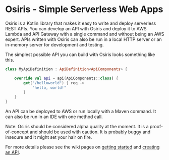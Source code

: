 # Osiris - Simple Serverless Web Apps

Osiris is a Kotlin library that makes it easy to write and deploy serverless REST APIs. You can develop an API with Osiris and deploy it to AWS Lambda and API Gateway with a single command and without being an AWS expert. APIs written with Osiris can also be run in a local HTTP server or an in-memory server for development and testing.

The simplest possible API you can build with Osiris looks something like this.

```kotlin
class MyApiDefinition : ApiDefinition<ApiComponents> {

    override val api = api(ApiComponents::class) {
        get("/helloworld") { req ->
            "hello, world!"
        }
    }
}
```

An API can be deployed to AWS or run locally with a Maven command. It can also be run in an IDE with one method call.

Note: Osiris should be considered alpha quality at the moment. It is a proof-of-concept and should be used with caution. It is probably buggy and insecure and it might set your hair on fire. 

For more details please see the wiki pages on [getting started](https://github.com/cjkent/osiris/wiki/Getting-Started) and [creating an API](https://github.com/cjkent/osiris/wiki/Creating-an-API).
